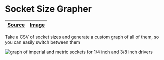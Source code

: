 [socket-size-grapher image]: https://user-images.githubusercontent.com/9403665/131432559-3afcbc35-c844-4604-a41a-b9f5413da207.png "graph of imperial and metric sockets for 1/4 inch and 3/8 inch drivers"
[socket-size-grapher source]: https://github.com/RascalTwo/SocketSizeGrapher

# Socket Size Grapher

| [Source][socket-size-grapher source] | [Image][socket-size-grapher image] |
| - | - |

Take a CSV of socket sizes and generate a custom graph of all of them, so you can easily switch between them

![graph of imperial and metric sockets for 1/4 inch and 3/8 inch drivers][socket-size-grapher image]
